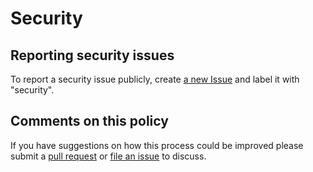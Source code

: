 # Security

## Reporting security issues

To report a security issue publicly, create [a new
Issue](https://github.com/StuartSwitzman/create-issue-branch/issues) and label
it with "security".


## Comments on this policy

If you have suggestions on how this process could be improved please submit a
[pull request](https://github.com/StuartSwitzman/creae-issue-branch) or [file an
issue](https://github.com/StuartSwitzman/create-issue-branch/issues/new) to
discuss.
